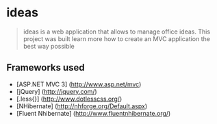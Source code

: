 ideas
=====

> ideas is a web application that allows to manage office ideas.
> This project was built learn more how to create an MVC application the best way possible

Frameworks used
----------
- [ASP.NET MVC 3] (http://www.asp.net/mvc)
- [jQuery] (http://jquery.com/)
- [.less{}] (http://www.dotlesscss.org/)
- [NHibernate] (http://nhforge.org/Default.aspx)
- [Fluent Nhibernate] (http://www.fluentnhibernate.org/)